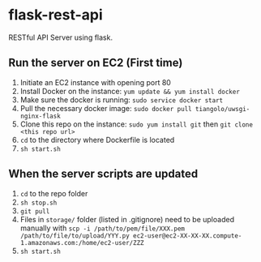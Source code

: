 # flask-rest-api
RESTful API Server using flask.

## Run the server on EC2 (First time)

1. Initiate an EC2 instance with opening port 80
2. Install Docker on the instance: `yum update && yum install docker`
3. Make sure the docker is running: `sudo service docker start`
4. Pull the necessary docker image: `sudo docker pull tiangolo/uwsgi-nginx-flask`
5. Clone this repo on the instance: `sudo yum install git` then `git clone <this repo url>`
6. `cd` to the directory where Dockerfile is located
7. `sh start.sh`

## When the server scripts are updated

1. `cd` to the repo folder 
2. `sh stop.sh`
3. `git pull`
4. Files in `storage/` folder (listed in .gitignore) need to be uploaded manually with `scp -i /path/to/pem/file/XXX.pem /path/to/file/to/upload/YYY.py ec2-user@ec2-XX-XX-XX.compute-1.amazonaws.com:/home/ec2-user/ZZZ`
5. `sh start.sh`